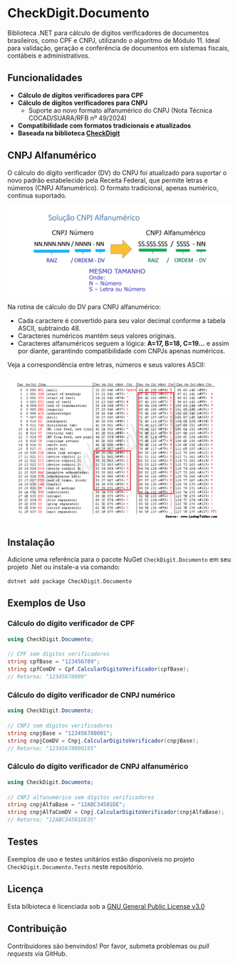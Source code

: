 # CheckDigit.Documento

Biblioteca .NET para cálculo de dígitos verificadores de documentos brasileiros, como CPF e CNPJ, utilizando o algoritmo de Módulo 11. Ideal para validação, geração e conferência de documentos em sistemas fiscais, contábeis e administrativos.

## Funcionalidades

- **Cálculo de dígitos verificadores para CPF**
- **Cálculo de dígitos verificadores para CNPJ**
  - Suporte ao novo formato alfanumérico do CNPJ (Nota Técnica COCAD/SUARA/RFB nº 49/2024)
- **Compatibilidade com formatos tradicionais e atualizados**
- **Baseada na biblioteca [CheckDigit](https://github.com/marcoshidalgonunes/CheckDigit)**

## CNPJ Alfanumérico

O cálculo do dígito verificador (DV) do CNPJ foi atualizado para suportar o novo padrão estabelecido pela Receita Federal, que permite letras e números (CNPJ Alfanumérico). O formato tradicional, apenas numérico, continua suportado.

![](./images/cnpj_de_para.png)

Na rotina de cálculo do DV para CNPJ alfanumérico:

- Cada caractere é convertido para seu valor decimal conforme a tabela ASCII, subtraindo 48.
- Caracteres numéricos mantêm seus valores originais.
- Caracteres alfanuméricos seguem a lógica: **A=17, B=18, C=19…** e assim por diante, garantindo compatibilidade com CNPJs apenas numéricos.

Veja a correspondência entre letras, números e seus valores ASCII:

![](./images/ascii.png)

## Instalação

Adicione uma referência para o pacote NuGet `CheckDigit.Documento` em seu projeto .Net ou instale-a via comando:

`dotnet add package CheckDigit.Documento`

## Exemplos de Uso

### Cálculo do dígito verificador de CPF

````csharp
using CheckDigit.Documento;

// CPF sem dígitos verificadores
string cpfBase = "123456789";
string cpfComDV = Cpf.CalcularDigitoVerificador(cpfBase);
// Retorna: "12345678909"
````

### Cálculo do dígito verificador de CNPJ numérico

````csharp
using CheckDigit.Documento;

// CNPJ sem dígitos verificadores
string cnpjBase = "123456780001";
string cnpjComDV = Cnpj.CalcularDigitoVerificador(cnpjBase);
// Retorna: "12345678000195"
````

### Cálculo do dígito verificador de CNPJ alfanumérico

````csharp
using CheckDigit.Documento;

// CNPJ alfanumérico sem dígitos verificadores
string cnpjAlfaBase = "12ABC34501DE";
string cnpjAlfaComDV = Cnpj.CalcularDigitoVerificador(cnpjAlfaBase);
// Retorna: "12ABC34501DE35" 
````

## Testes

Exemplos de uso e testes unitários estão disponíveis no projeto `CheckDigit.Documento.Tests` neste repositório.

## Licença

Esta bilbioteca é licenciada sob a [GNU General Public License v3.0](./LICENSE)

## Contribuição

Contribuidores são benvindos! Por favor, submeta problemas ou _pull requests_ via GitHub.
